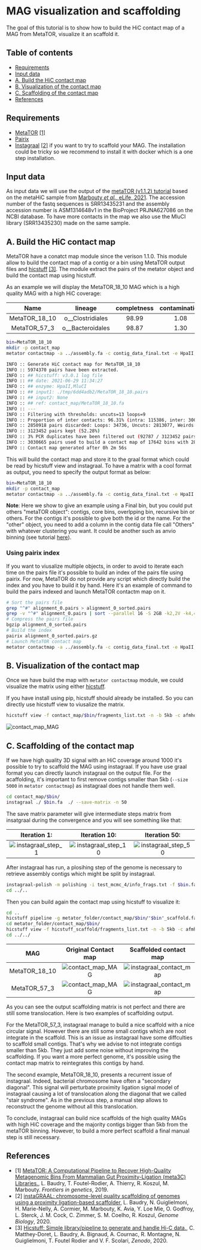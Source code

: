 # MAG visualization and scaffolding

The goal of this tutorial is to show how to build the HiC contact map of a MAG from MetaTOR, visualize it an scaffold it.

## Table of contents

* [Requirements](#Requirements)
* [Input data](#Input-data)
* [A. Build the HiC contact map](#A-Build-the-HiC-contact-map)
* [B. Visualization of the contact map](#B-Visualization-of-the-contact-map)
* [C. Scaffolding of the contact map](#C-Scaffolding-of-the-contact-map)
* [References](#References)

## Requirements

* [MetaTOR](https://github.com/koszullab/metaTOR) [[1]](#References)
* [Pairix](https://github.com/4dn-dcic/pairix)
* [Instagraal](https://github.com/koszullab/instaGRAAL) [[2]](#References) if you want to try to scaffold your MAG. The installation could be tricky so we recommend to install it with docker which is a one step installation.

## Input data

As input data we will use the output of the [metaTOR (v1.1.2) tutorial](metator_tutorial.md) based on  the metaHiC sample from [Marbouty *et al.*, eLife, 2021](https://elifesciences.org/articles/60608). The accession number of the fastq sequences is SRR13435231 and the assembly accession number is ASM1314648v1 in the BioProject PRJNA627086 on the NCBI database. To have more contacts in the map we also use the MluCI library (SRR13435230) made on the same sample.

## A. Build the HiC contact map

MetaTOR have a conatct map module since the verison 1.1.0. This module allow to build the contact map of a contig or a bin using MetaTOR output files and [hicstuff](https://github.com/koszullab/metaTOR) [[3]](#References). The module extract the pairs of the metator object and build the contact map using hicstuff.

As an example we will display the MetaTOR_18_10 MAG which is a high quality MAG with a high HiC coverage:

|Name|lineage|completness|contamination|size|contigs|N50|longest_contig|GC|coding_density|taxonomy|HiC_Coverage|
|:-:|:-:|:-:|:-:|:-:|:-:|:-:|:-:|:-:|:-:|:-:|:-:|
|MetaTOR_18_10|o__Clostridiales|98.99|1.08|2971267|339|44097|160347|45.02|86.97|k__Bacteria;p__Firmicutes;c__Clostridia;o__Clostridiales;f__Ruminococcaceae|4.48E+03|
|MetaTOR_57_3|o__Bacteroidales|98.87|1.30|2638544|115|299658|490151|44.82|89.31|k__Bacteria;p__Bacteroidetes;c__Bacteroidia;o__Bacteroidales;f__Porphyromonadaceae_2|3.68E+03|

```sh
bin=MetaTOR_18_10
mkdir -p contact_map
metator contactmap -a ../assembly.fa -c contig_data_final.txt -e HpaII,MluCI -n $bin -p alignment_0.pairs,alignment_1.pairs -DfF -s 5000 -o contact_map/$bin/
```

```sh
INFO :: Generate HiC contact map for MetaTOR_18_10
INFO :: 5974370 pairs have been extracted.
INFO :: ## hicstuff: v3.0.1 log file
INFO :: ## date: 2021-06-29 11:34:27
INFO :: ## enzyme: HpaII,MluCI
INFO :: ## input1: ./tmp/6dd4adb2/MetaTOR_18_10.pairs 
INFO :: ## input2: None
INFO :: ## ref: contact_map/MetaTOR_18_10.fa
INFO :: ---
INFO :: Filtering with thresholds: uncuts=13 loops=9
INFO :: Proportion of inter contacts: 96.31% (intra: 115386, inter: 3008066)
INFO :: 2850918 pairs discarded: Loops: 34736, Uncuts: 2813077, Weirds: 3105
INFO :: 3123452 pairs kept (52.28%)
INFO :: 3% PCR duplicates have been filtered out (92787 / 3123452 pairs) 
INFO :: 3030665 pairs used to build a contact map of 17642 bins with 2886423 nonzero entries.
INFO :: Contact map generated after 0h 2m 56s
```

This will build the contact map and store it to the graal format which could be read by hicstuff view and instagraal. To have a matrix with a cool format as output, you need to specify the output format as below:

```sh
bin=MetaTOR_18_10
mkdir -p contact_map
metator contactmap -a ../assembly.fa -c contig_data_final.txt -e HpaII n $bin -p alignment_0.pairs,alignment_1.pairs -DfF -s 5000 -o contact_map/$bin/ -m cool
```

**Note**: Here we show to give an example using a Final bin, but you could put others "metaTOR object": contigs, core bins, overlpping bin, recursive bin or others. For the contigs it's possible to give both the id or the name. For the "other" object, you need to add a column in the contig data file call "Others" with whatever clustering you want. It could be another such as anvio binning (see tutorial [here](manual_curation_of_metator_MAGs.md)).

### Using pairix index

If you want to viusalize multiple objects, in order to avoid to iterate each time on the pairs file it's possible to build an index of the pairs file using pairix. For now, MetaTOR do not provide any script which directly build the index and you have to build it by hand. Here it's an example of command to build the pairs indexed and launch MetaTOR contactm map on it.

```sh
# Sort the pairs file
grep "^#" alignment_0.pairs > alignment_0_sorted.pairs
grep -v "^#" alignment_0.pairs | sort --parallel 16 -S 2GB -k2,2V -k4,4V -k3,3n -k5,5n >> alignment_0_sorted.pairs
# Compress the pairs file
bgzip alignment_0_sorted.pairs
# Build the index
pairix alignment_0_sorted.pairs.gz
# Launch MetaTOR contact map
metator contactmap -a ../assembly.fa -c contig_data_final.txt -e HpaII,MluCI -n $bin -p alignment_0_sorted.pairs.gz -DfF -s 5000 -o contact_map/$bin/
```

## B. Visualization of the contact map

Once we have build the map with `metator contactmap` module, we could visualize the matrix using either [hicstuff](https://github.com/koszullab/hicstuff).

If you have install using pip, hicstuff should already be installed. So you can directly use hicstuff view to viusalize the matrix.

```sh
hicstuff view -f contact_map/$bin/fragments_list.txt -n -b 5kb -c afmhot_r -o contact_map/$bin/original_contact_map.png contact_map/$bin/abs_fragments_contacts_weighted.txt
```

![contact_map_MAG](images/contact_map_MAG_18.png)

## C. Scaffolding of the contact map

If we have high quality 3D signal with an HiC coverage around 1000 it's possible to try to scaffold the MAG using instagraal. If you have use graal format you can directly launch instagraal on the output file. For the acaffolding, it's important to first remove contigs smaller than 5kb (`--size 5000` in `metator contactmap`) as instagraal does not handle them well.

```sh
cd contact_map/$bin/
instagraal ./ $bin.fa  ./ --save-matrix -n 50
```

The save matrix parameter will give intermediate steps matrix from insatgraal during the convergence and you will see something like that:

|Iteration 1:|Iteration 10:|Iteration 50:|
|:-:|:-:|:-:|
|![instagraal_step_1](images/instagraal_step_1.png)|![instagraal_step_10](images/instagraal_step_10.png)|![instagraal_step_50](images/instagraal_step_50.png)|

After instagraal has run, a plosihing step of the genome is necessary to retrieve assembly contigs which might be split by instagraal.

```sh
instagraal-polish -m polishing -i test_mcmc_4/info_frags.txt -f $bin.fa  -o "$bin"_scaffold.fa
cd ../.. 
```

Then you can build again the contact map using hicstuff to visualize it:

```sh
cd ..
hicstuff pipeline -g metator_folder/contact_map/$bin/"$bin"_scaffold.fa  -e HpaII,MluCI -DFf -o metator_folder/contact_map/$bin/hicstuff_scaffold -t 16 hic_1_for.fastq.gz,hic_2_for.fastq.gz hic_1_rev.fastq.gz,hic_2_rev.fastq.gz
cd metator_folder/contact_map/$bin/
hicstuff view -f hicstuff_scaffold/fragments_list.txt -n -b 5kb -c afmhot_r -o scaffolded_contact_map.png hicstuff_scaffold/abs_fragments_contacts_weighted.txt
cd ../../
```

|MAG|Original Contact map|Scaffolded contact map|
|:-:|:-:|:-:|
|MetaTOR_18_10|![contact_map_MAG](images/contact_map_MAG_18.png)|![instagraal_contact_map](images/contact_map_instagraal_18.png)|
|MetaTOR_57_3|![contact_map_MAG](images/contact_map_MAG_57.png)|![instagraal_contact_map](images/contact_map_instagraal_57.png)|

As you can see the output scaffolding matrix is not perfect and there are still some translocation. Here is two examples of scaffolding output.

For the MetaTOR_57_3, instagraal manage to build a nice scaffold with a nice circular signal. However there are still some small contigs which are noot integrate in the scaffold. This is an issue as instagraal have some diffculties to scaffold small contigs. That's why we advise to not integrate contigs smaller than 5kb. They just add some noise without improving the scaffolding. If you want a more perfect genome, it's possible using the contact map matrix to reintegrates this contigs by hand.

The second example, MetaTOR_18_10, presents a recurrent issue of instagraal. Indeed, bacterial chromosome have often a "secondary diagonal". This signal will perturbate proximity ligation signal model of instagraal causing a lot of translocation along the diagonal that we called "stair syndrome". As in the previous step, a manual step allows to reconstruct the genome without all this translocation.

To conclude, instagraal can build nice scaffolds of the high quality MAGs with high HiC coverage and the majority contigs bigger than 5kb from the metaTOR binning. However, to build a more perfect scaffold a final manual step is still necessary.

## References

* [1] [MetaTOR: A Computational Pipeline to Recover High-Quality Metagenomic Bins From Mammalian Gut Proximity-Ligation (meta3C) Libraries.](https://www.frontiersin.org/articles/10.3389/fgene.2019.00753/full), L. Baudry, T. Foutel-Rodier, A. Thierry, R. Koszul, M. Marbouty. *Frontiers in genetics*, 2019.
* [2] [instaGRAAL: chromosome-level quality scaffolding of genomes using a proximity ligation-based scaffolder](https://genomebiology.biomedcentral.com/articles/10.1186/s13059-020-02041-z), L. Baudry, N. Guiglielmoni, H. Marie-Nelly, A. Cormier, M. Marbouty, K. Avia, Y. Loe Mie, O. Godfroy, L. Sterck, J. M. Cock, C. Zimmer, S. M. Coelho, R. Koszul, *Genome Biology*, 2020.
* [3] [Hicstuff: Simple library/pipeline to generate and handle Hi-C data.](http://doi.org/10.5281/zenodo.2620608), C. Matthey-Doret, L. Baudry, A. Bignaud, A. Cournac, R. Montagne, N. Guiglielmoni, T. Foutel Rodier and V. F. Scolari, *Zenodo*, 2020.
